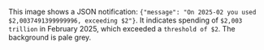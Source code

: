 This image shows a JSON notification: `{"message": "On 2025-02 you used $2,0037491399999996, exceeding $2"}`. It indicates spending of `$2,003 trillion` in February 2025, which exceeded a `threshold of $2`. The background is pale grey.